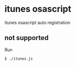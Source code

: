 # itunes osascript

itunes osascript auto registration
## not supported


Run
```bash
$ ./itunes.js
```
